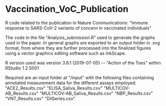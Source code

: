 # Vaccination_VoC_Publication

R code related to the publication in Nature Communications: "Immune response to SARS-CoV-2 variants of concern in vaccinated individuals"

The code in the file "Analysis_submission.R" used to generate the graphs used in the paper. In general graphs are exported to an output folder in .svg format, from where they are further processed into the finalized figures using a vector graphics editing software such as InkScape.

R version used was version 3.6.1 (2019-07-05) -- "Action of the Toes" within RStudio 1.2.5001

Required are an input folder at "/input" with the following files containing annotated measurement data for the different assays employed:
"ACE2_Results.csv"
"ELISA_Saliva_Results.csv"
"MULTICOV-AB_Results.csv"
"MULTICOV-AB_Saliva_Results.csv"
"NBP_Results.csv"
"VNT_Results.csv"
"DilSeries.csv"
